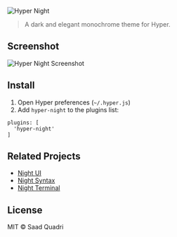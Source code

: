 ![Hyper Night](https://i.imgur.com/1dI9pbC.png)

> A dark and elegant monochrome theme for Hyper.

## Screenshot
![Hyper Night Screenshot](https://i.imgur.com/FTtRDbZ.png)

## Install

1. Open Hyper preferences (`~/.hyper.js`)
2. Add `hyper-night` to the plugins list:
```
plugins: [
  'hyper-night'
]
```

## Related Projects
- [Night UI](https://github.com/saadq/night-ui)
- [Night Syntax](https://github.com/saadq/night-syntax)
- [Night Terminal](https://github.com/saadq/night-terminal)

## License
MIT © Saad Quadri
